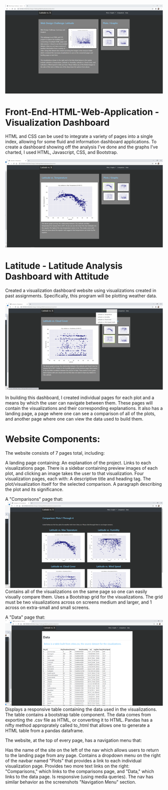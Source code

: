 ![alt text](https://github.com/vibhashree1/Web-Design-Challenge/blob/main/Screenshots/Web-Design-Screenshot-1.png?raw=true)



# Front-End-HTML-Web-Application - Visualization Dashboard

HTML and CSS  can be used to integrate a variety of pages into a single index, allowing for some fluid and information dashboard applications. To create a dashboard showing off the analysis I've done and the graphs I've charted, I used HTML, Javascript, CSS, and Bootstrap.

![alt text](https://github.com/vibhashree1/Web-Design-Challenge/blob/main/Screenshots/Web-Design-Screenshot-2.png?raw=true)




# Latitude - Latitude Analysis Dashboard with Attitude
Created a visualization dashboard website using visualizations created in past assignments. Specifically, this program will be plotting weather data.

![alt text](https://github.com/vibhashree1/Web-Design-Challenge/blob/main/Screenshots/Web-Design-Screenshot-3.png?raw=true)

In building this dashboard, I created individual pages for each plot and a means by which the user can navigate between them. These pages will contain the visualizations and their corresponding explanations. It also has a landing page, a page where one can see a comparison of all of the plots, and another page where one can view the data used to build them.




# Website Components:

The website consists of 7 pages total, including:

 A landing page containing:
An explanation of the project.
Links to each visualizations page. There is a sidebar containing preview images of each plot, and clicking an image takes the user to that visualization.
Four visualization pages, each with:
A descriptive title and heading tag.
The plot/visualization itself for the selected comparison.
A paragraph describing the plot and its significance.


 A "Comparisons" page that:
![alt text](https://github.com/vibhashree1/Web-Design-Challenge/blob/main/Screenshots/Web-Design-Screenshot-4.png?raw=true)
Contains all of the visualizations on the same page so one can easily visually compare them.
Uses a Bootstrap grid for the visualizations.
The grid must be two visualizations across on screens medium and larger, and 1 across on extra-small and small screens.




 A "Data" page that:
![alt text](https://github.com/vibhashree1/Web-Design-Challenge/blob/main/Screenshots/Web-Design-Screenshot-5.png?raw=true)
Displays a responsive table containing the data used in the visualizations.
The table contains a bootstrap table component.
The data comes from exporting the .csv file as HTML, or converting it to HTML. Pandas has a nifty method approprately called to_html that allows one to generate a HTML table from a pandas dataframe.

The website, at the top of every page, has a navigation menu that:

Has the name of the site on the left of the nav which allows users to return to the landing page from any page.
Contains a dropdown menu on the right of the navbar named "Plots" that provides a link to each individual visualization page.
Provides two more text links on the right: "Comparisons," which links to the comparisons page, and "Data," which links to the data page.
Is responsive (using media queries). The nav has similar behavior as the screenshots "Navigation Menu" section.



